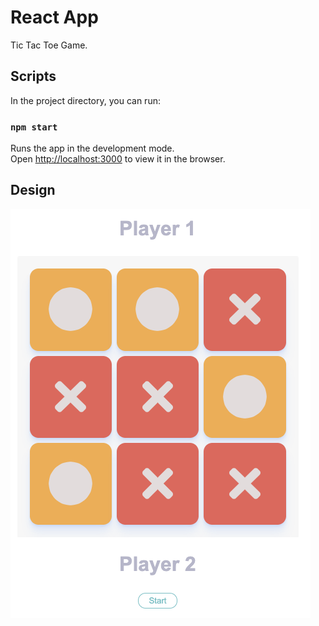 # React App

Tic Tac Toe Game.

## Scripts

In the project directory, you can run:

### `npm start`

Runs the app in the development mode.\
Open [http://localhost:3000](http://localhost:3000) to view it in the browser.

## Design

![TicTacToe](./public/game.png)